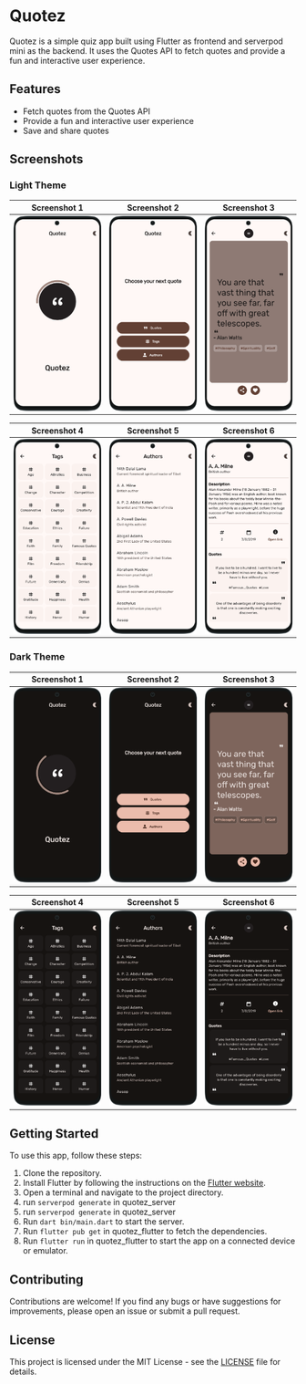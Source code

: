 # Quotez

Quotez is a simple quiz app built using Flutter as frontend and serverpod mini as the backend. It uses the Quotes API to fetch quotes and provide a fun and interactive user experience.

## Features

- Fetch quotes from the Quotes API
- Provide a fun and interactive user experience
- Save and share quotes

## Screenshots

### Light Theme

| Screenshot 1 | Screenshot 2 | Screenshot 3 |
| ------------ | ------------ | ------------ |
| ![Light Screenshot 1](screenshots/light_android_phone_samsung-galaxy-s20_1720699503743.png) | ![Light Screenshot 2](screenshots/light_android_phone_samsung-galaxy-s20_1720699545844.png) | ![Light Screenshot 3](screenshots/light_android_phone_samsung-galaxy-s20_1720699564388.png) |

| Screenshot 4 | Screenshot 5 | Screenshot 6 |
| ------------ | ------------ | ------------ |
| ![Light Screenshot 4](screenshots/light_android_phone_samsung-galaxy-s20_1720699578895.png) | ![Light Screenshot 5](screenshots/light_android_phone_samsung-galaxy-s20_1720699590112.png) | ![Light Screenshot 6](screenshots/light_android_phone_samsung-galaxy-s20_1720699602280.png) |

### Dark Theme

| Screenshot 1 | Screenshot 2 | Screenshot 3 |
| ------------ | ------------ | ------------ |
| ![Dark Screenshot 1](screenshots/dark_android_phone_samsung-galaxy-s20_1720699539593.png) | ![Dark Screenshot 2](screenshots/dark_android_phone_samsung-galaxy-s20_1720699552454.png) | ![Dark Screenshot 3](screenshots/dark_android_phone_samsung-galaxy-s20_1720699569052.png) |

| Screenshot 4 | Screenshot 5 | Screenshot 6 |
| ------------ | ------------ | ------------ |
| ![Dark Screenshot 4](screenshots/dark_android_phone_samsung-galaxy-s20_1720699583278.png) | ![Dark Screenshot 5](screenshots/dark_android_phone_samsung-galaxy-s20_1720699595152.png) | ![Dark Screenshot 6](screenshots/dark_android_phone_samsung-galaxy-s20_1720699607023.png) |

## Getting Started

To use this app, follow these steps:

1. Clone the repository.
2. Install Flutter by following the instructions on the [Flutter website](https://flutter.dev/docs/get-started/install).
3. Open a terminal and navigate to the project directory.
4. run `serverpod generate` in quotez_server
4. run `serverpod generate` in quotez_server
5. Run `dart bin/main.dart` to start the server.
4. Run `flutter pub get` in quotez_flutter to fetch the dependencies.
5. Run `flutter run` in quotez_flutter to start the app on a connected device or emulator.

## Contributing

Contributions are welcome! If you find any bugs or have suggestions for improvements, please open an issue or submit a pull request.

## License

This project is licensed under the MIT License - see the [LICENSE](LICENSE) file for details.
